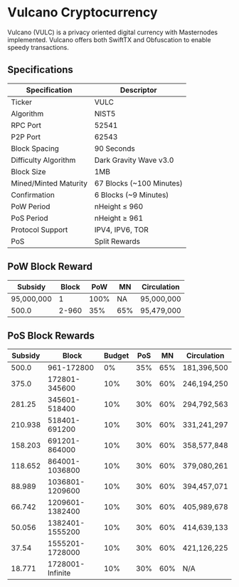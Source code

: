 Vulcano Cryptocurrency
=====

Vulcano (VULC) is a privacy oriented digital currency with Masternodes implemented.
Vulcano offers both SwiftTX and Obfuscation to enable speedy transactions.

## Specifications

| Specification         | Descriptor               |
|-----------------------|--------------------------|
| Ticker                | VULC                     |
| Algorithm             | NIST5                    |
| RPC Port              | 52541                    |
| P2P Port              | 62543                    |
| Block Spacing         | 90 Seconds               |
| Difficulty Algorithm  | Dark Gravity Wave v3.0   |
| Block Size            | 1MB                      |
| Mined/Minted Maturity | 67 Blocks (~100 Minutes) |
| Confirmation          | 6 Blocks (~9 Minutes)    |
| PoW Period            | nHeight ≤ 960            |
| PoS Period            | nHeight ≥ 961            |
| Protocol Support      | IPV4, IPV6, TOR          |
| PoS                   | Split Rewards            |

## PoW Block Reward

| Subsidy    | Block | PoW  | MN  | Circulation |
|------------|-------|------|-----|-------------|
| 95,000,000 | 1     | 100% | NA  | 95,000,000  |
| 500.0      | 2-960 | 35%  | 65% | 95,479,000  |

## PoS Block Rewards

| Subsidy | Block            | Budget | PoS  | MN  | Circulation |
|---------|------------------|--------|------|-----|-------------|
| 500.0   | 961-172800       | 0%     | 35%  | 65% | 181,396,500 |
| 375.0   | 172801-345600    | 10%    | 30%  | 60% | 246,194,250 |
| 281.25  | 345601-518400    | 10%    | 30%  | 60% | 294,792,563 |
| 210.938 | 518401-691200    | 10%    | 30%  | 60% | 331,241,297 |
| 158.203 | 691201-864000    | 10%    | 30%  | 60% | 358,577,848 |
| 118.652 | 864001-1036800   | 10%    | 30%  | 60% | 379,080,261 |
| 88.989  | 1036801-1209600  | 10%    | 30%  | 60% | 394,457,071 |
| 66.742  | 1209601-1382400  | 10%    | 30%  | 60% | 405,989,678 |
| 50.056  | 1382401-1555200  | 10%    | 30%  | 60% | 414,639,133 |
| 37.54   | 1555201-1728000  | 10%    | 30%  | 60% | 421,126,225 |
| 18.771  | 1728001-Infinite | 10%    | 30%  | 60% | N/A         |
